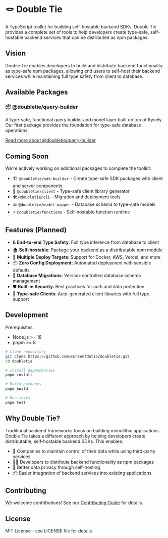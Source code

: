 # 🪢 Double Tie

A TypeScript toolkit for building self-hostable backend SDKs. Double Tie provides a complete set of tools to help developers create type-safe, self-hostable backend services that can be distributed as npm packages.

## Vision

Double Tie enables developers to build and distribute backend functionality as type-safe npm packages, allowing end users to self-host their backend services while maintaining full type safety from client to database.

## Available Packages

### 📦 @doubletie/query-builder

A type-safe, functional query builder and model layer built on top of Kysely. Our first package provides the foundation for type-safe database operations.

[Read more about @doubletie/query-builder](./packages/query-builder/README.md)

## Coming Soon

We're actively working on additional packages to complete the toolkit:

- 🏗️ `@doubletie/sdk-builder` - Create type-safe SDK packages with client and server components
- 📡 `@doubletie/client` - Type-safe client library generator
- 🛠️ `@doubletie/cli` - Migration and deployment tools
- 📊 `@doubletie/model-mapper` - Database schema to type-safe models
- ⚡ `@doubletie/functions` - Self-hostable function runtime

## Features (Planned)

- 🔒 **End-to-end Type Safety**: Full type inference from database to client
- 🏠 **Self-hostable**: Package your backend as a distributable npm module
- 🚀 **Multiple Deploy Targets**: Support for Docker, AWS, Vercel, and more
- 📦 **Zero Config Deployment**: Automated deployment with sensible defaults
- 🔄 **Database Migrations**: Version-controlled database schema management
- 🛡️ **Built-in Security**: Best practices for auth and data protection
- 📡 **Type-safe Clients**: Auto-generated client libraries with full type support

## Development

Prerequisites:
- Node.js >= 18
- pnpm >= 8

```bash
# Clone repository
git clone https://github.com/consentdotio/doubletie.git
cd doubletie

# Install dependencies
pnpm install

# Build packages
pnpm build

# Run tests
pnpm test
```

## Why Double Tie?

Traditional backend frameworks focus on building monolithic applications. Double Tie takes a different approach by helping developers create distributable, self-hostable backend SDKs. This enables:

- 🏢 Companies to maintain control of their data while using third-party services
- 👩‍💻 Developers to distribute backend functionality as npm packages
- 🔐 Better data privacy through self-hosting
- 📦 Easier integration of backend services into existing applications

## Contributing

We welcome contributions! See our [Contributing Guide](CONTRIBUTING.md) for details.

## License

MIT License - see LICENSE file for details 